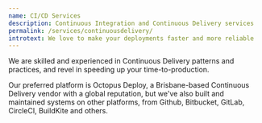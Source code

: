 ```yaml
---
name: CI/CD Services
description: Continuous Integration and Continuous Delivery services
permalink: /services/continuousdelivery/
introtext: We love to make your deployments faster and more reliable
---
```


We are skilled and experienced in Continuous Delivery patterns and practices, and revel in speeding up your time-to-production.

Our preferred platform is Octopus Deploy, a Brisbane-based Continuous Delivery vendor with a global reputation, but we've also built and maintained systems on other platforms, from Github, Bitbucket, GitLab, CircleCI, BuildKite and others.